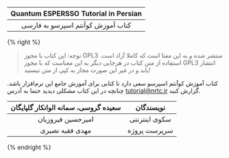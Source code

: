 | Quantum ESPERSSO Tutorial in Persian |
| :---: |
| کتاب آموزش کوآنتم اسپرسو به فارسی |

{% right %}

> توجه: این کتاب با مجوز GPL3 منتشر شده و به این معنا است که کاملا آزاد است. استفاده از متن کتاب در هرجایی دیگر به این معناست که با مجوز GPL3 انتشار یابد و در غیر این صورت مجاز به کپی از متن نیستید!‬

کتاب آموزش کوآنتم اسپرسو سعی دارد تا کتابی برای آموزش جامع این نرم‌افزار باشد. چنانچه در این کتاب مشکلی دیدید حتما به آدرس tutorial@nrtc.ir گزارش کنید.

| سعیده گروسی، سمانه الوانکار گلپایگان | نویسندگان |
| :---: | :---: |
| امیرحسین فیروزیان | سکوی اینترنتی |
| مهدی فقیه نصیری | سرپرست پروژه |


{% endright %}
